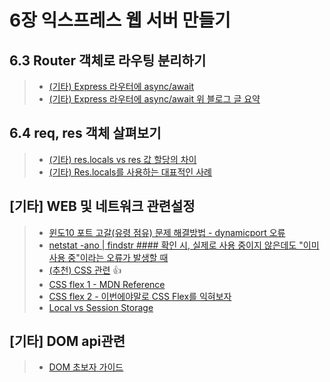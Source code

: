 
# 6장 익스프레스 웹 서버 만들기

## 6.3 Router 객체로 라우팅 분리하기
>- [(기타) Express 라우터에 async/await](https://sustainable-dev.tistory.com/79)
>- [(기타) Express 라우터에 async/await 위 블로그 글 요약](https://github.com/ykbyeon/Javascript/blob/main/Node.js_TextBook/ch6/README_Express_Router_AsyncAwait.md)

## 6.4 req, res 객체 살펴보기
>- [(기타) res.locals vs res 값 할당의  차이](https://stackoverflow.com/q/24072333/28188826)
>- [(기타) Res.locals를 사용하는 대표적인 사례](https://github.com/ykbyeon/Javascript/blob/main/Node.js_TextBook/ch6/README_res.local_Usage.md)

## [기타] WEB 및 네트워크 관련설정
>- [윈도10 포트 고갈(유령 점유) 문제 해결방법 - dynamicport 오류](https://github.com/ykbyeon/Javascript/blob/main/Node.js_TextBook/ch6/README_dynamicport_issue.md)
>- [netstat -ano | findstr #### 확인 시, 실제로 사용 중이지 않은데도 "이미 사용 중"이라는 오류가 발생할 때](https://github.com/ykbyeon/Javascript/blob/main/Node.js_TextBook/ch6/README_excluded_port_range.md)
>- [(추천) CSS 관련](https://devjiraynor.github.io/2022-03-28-css-order-list/) :+1:
>- [CSS flex 1 - MDN Reference](https://developer.mozilla.org/ko/docs/Web/CSS/flex)
>- [CSS flex 2 - 이번에야말로 CSS Flex를 익혀보자](https://studiomeal.com/archives/197)
>- [Local vs Session Storage](https://inpa.tistory.com/entry/JS-%F0%9F%93%9A-localStorage-sessionStorage)

## [기타] DOM api관련
>- [DOM 초보자 가이드](https://creativevista.tistory.com/entry/Javascript%EC%9E%90%EB%B0%94%EC%8A%A4%ED%81%AC%EB%A6%BD%ED%8A%B8-DOM-%EB%A7%88%EC%8A%A4%ED%84%B0%ED%95%98%EA%B8%B0-%EC%B4%88%EB%B3%B4%EC%9E%90%EB%A5%BC-%EC%9C%84%ED%95%9C-%EC%99%84%EB%B2%BD-%EA%B0%80%EC%9D%B4%EB%93%9C)
